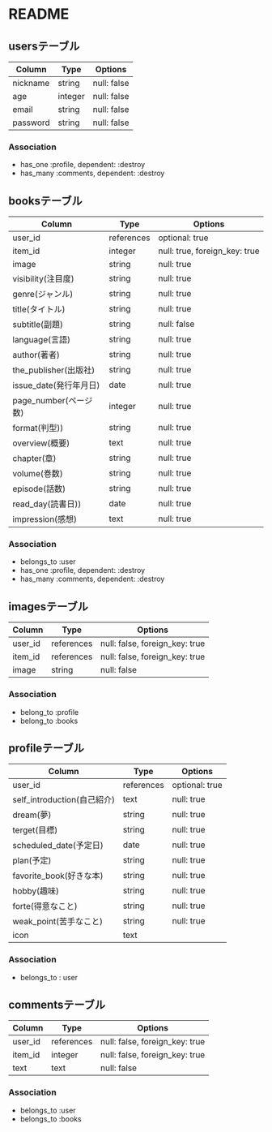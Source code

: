 # README

## usersテーブル
|Column|Type|Options|
|------|----|-------|
|nickname|string|null: false|
|age|integer|null: false|
|email|string|null: false|
|password|string|null: false|

### Association
- has_one :profile, dependent: :destroy
- has_many :comments, dependent: :destroy

## booksテーブル
|Column|Type|Options|
|------|----|-------|
|user_id|references|optional: true|
|item_id|integer|null: true, foreign_key: true|
|image|string|null: true|
|visibility(注目度)|string|null: true|
|genre(ジャンル)|string|null: true|
|title(タイトル)|string|null: true|
|subtitle(副題)|string|null: false|
|language(言語)|string|null: true|
|author(著者)|string|null: true|
|the_publisher(出版社)|string|null: true|
|issue_date(発行年月日)|date|null: true|
|page_number(ページ数)|integer|null: true|
|format(判型))|string|null: true|
|overview(概要)|text|null: true|
|chapter(章)|string|null: true|
|volume(巻数)|string|null: true|
|episode(話数)|string|null: true|
|read_day(読書日))|date|null: true|
|impression(感想)|text|null: true|

### Association
- belongs_to :user
- has_one :profile, dependent: :destroy
- has_many :comments, dependent: :destroy

## imagesテーブル
|Column|Type|Options|
|------|----|-------|
|user_id|references|null: false, foreign_key: true|
|item_id|references| null: false, foreign_key: true|
|image|string|null: false|

### Association
- belong_to :profile
- belong_to :books

## profileテーブル
|Column|Type|Options|
|------|----|-------|
|user_id|references|optional: true|
|self_introduction(自己紹介)|text|null: true|
|dream(夢)|string|null: true|
|terget(目標)|string|null: true|
|scheduled_date(予定日)|date|null: true|
|plan(予定)|string|null: true|
|favorite_book(好きな本)|string|null: true|
|hobby(趣味)|string|null: true|
|forte(得意なこと)|string|null: true|
|weak_point(苦手なこと)|string|null: true|
|icon|text||

### Association
- belongs_to : user

## commentsテーブル
|Column|Type|Options|
|------|----|-------|
|user_id|references|null: false, foreign_key: true|
|item_id|integer|null: false, foreign_key: true|
|text|text|null: false|

### Association
- belongs_to :user
- belongs_to :books